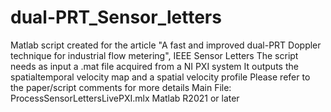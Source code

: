# dual-PRT_Sensor_letters
Matlab script created for the article "A fast and improved dual-PRT Doppler technique for industrial flow metering", IEEE Sensor Letters
The script needs as input a .mat file acquired from a NI PXI system
It outputs the spatialtemporal velocity map and a spatial velocity profile
Please refer to the paper/script comments for more details
Main File: ProcessSensorLettersLivePXI.mlx
Matlab R2021 or later
